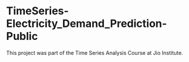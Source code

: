 # TimeSeries-Electricity_Demand_Prediction-Public
This project was part of the Time Series Analysis Course at Jio Institute.
